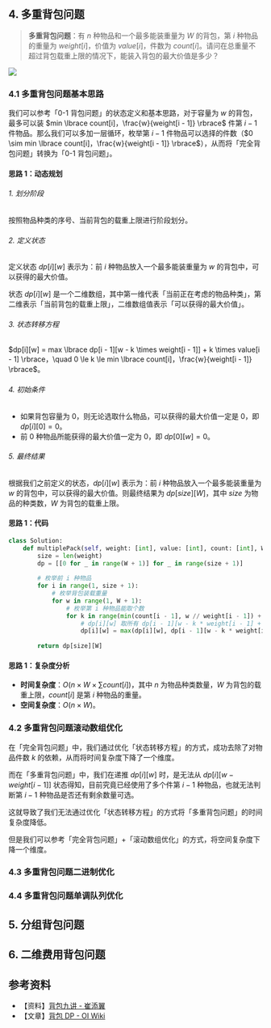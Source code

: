 ## 4. 多重背包问题

> **多重背包问题**：有 $n$ 种物品和一个最多能装重量为 $W$ 的背包，第 $i$ 种物品的重量为 $weight[i]$，价值为 $value[i]$，件数为 $count[i]$。请问在总重量不超过背包载重上限的情况下，能装入背包的最大价值是多少？

![](https://qcdn.itcharge.cn/images/202303191809178.png)

### 4.1 多重背包问题基本思路

我们可以参考「0-1 背包问题」的状态定义和基本思路，对于容量为 $w$ 的背包，最多可以装 $min \lbrace count[i]，\frac{w}{weight[i - 1]} \rbrace$ 件第 $i - 1$ 件物品。那么我们可以多加一层循环，枚举第 $i - 1$ 件物品可以选择的件数（$0 \sim min \lbrace count[i]，\frac{w}{weight[i - 1]} \rbrace$），从而将「完全背包问题」转换为「0-1 背包问题」。

#### 思路 1：动态规划

###### 1. 划分阶段

按照物品种类的序号、当前背包的载重上限进行阶段划分。

###### 2. 定义状态

定义状态 $dp[i][w]$ 表示为：前 $i$ 种物品放入一个最多能装重量为 $w$ 的背包中，可以获得的最大价值。

状态 $dp[i][w]$ 是一个二维数组，其中第一维代表「当前正在考虑的物品种类」，第二维表示「当前背包的载重上限」，二维数组值表示「可以获得的最大价值」。

###### 3. 状态转移方程

$dp[i][w] = max \lbrace dp[i - 1][w - k \times weight[i - 1]] + k \times value[i - 1] \rbrace，\quad 0 \le k \le min \lbrace count[i]，\frac{w}{weight[i - 1]} \rbrace$。

###### 4. 初始条件

- 如果背包容量为 $0$，则无论选取什么物品，可以获得的最大价值一定是 $0$，即 $dp[i][0] = 0$。
- 前 $0$ 种物品所能获得的最大价值一定为 $0$，即 $dp[0][w] = 0$。

###### 5. 最终结果

根据我们之前定义的状态，$dp[i][w]$ 表示为：前 $i$ 种物品放入一个最多能装重量为 $w$ 的背包中，可以获得的最大价值。则最终结果为 $dp[size][W]$，其中 $size$ 为物品的种类数，$W$ 为背包的载重上限。

#### 思路 1：代码

```Python
class Solution:
    def multiplePack(self, weight: [int], value: [int], count: [int], W: int):
        size = len(weight)
        dp = [[0 for _ in range(W + 1)] for _ in range(size + 1)]
        
        # 枚举前 i 种物品
        for i in range(1, size + 1):
            # 枚举背包装载重量
            for w in range(1, W + 1):
                # 枚举第 i 种物品能取个数
                for k in range(min(count[i - 1], w // weight[i - 1]) + 1):
                    # dp[i][w] 取所有 dp[i - 1][w - k * weight[i - 1] + k * value[i - 1] 中最大值
                    dp[i][w] = max(dp[i][w], dp[i - 1][w - k * weight[i - 1]] + k * value[i - 1])
                    
        return dp[size][W]
```

#### 思路 1：复杂度分析

- **时间复杂度**：$O(n \times W \times \sum count[i])$，其中 $n$ 为物品种类数量，$W$ 为背包的载重上限，$count[i]$ 是第 $i$ 种物品的重量。
- **空间复杂度**：$O(n \times W)$。

### 4.2 多重背包问题滚动数组优化

在「完全背包问题」中，我们通过优化「状态转移方程」的方式，成功去除了对物品件数 $k$ 的依赖，从而将时间复杂度下降了一个维度。

而在「多重背包问题」中，我们在递推 $dp[i][w]$ 时，是无法从 $dp[i][w - weight[i - 1]]$ 状态得知，目前究竟已经使用了多个件第 $i - 1$ 种物品，也就无法判断第 $i - 1$ 种物品是否还有剩余数量可选。

这就导致了我们无法通过优化「状态转移方程」的方式将「多重背包问题」的时间复杂度降低。

但是我们可以参考「完全背包问题」+「滚动数组优化」的方式，将空间复杂度下降一个维度。

### 4.3 多重背包问题二进制优化

### 4.4 多重背包问题单调队列优化

## 5. 分组背包问题

## 6. 二维费用背包问题



## 参考资料

- 【资料】[背包九讲 - 崔添翼](https://github.com/tianyicui/pack)
- 【文章】[背包 DP - OI Wiki](https://oi-wiki.org/dp/knapsack/)
